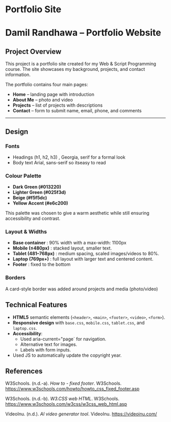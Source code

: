 # Portfolio Site
# Damil Randhawa – Portfolio Website  

## Project Overview  
This project is a portfolio site created for my Web & Script Programming course. The site showcases my background, projects, and contact information.  

The portfolio contains four main pages:  
- **Home** – landing page with introduction  
- **About Me** – photo and video  
- **Projects** – list of projects with descriptions  
- **Contact** – form to submit name, email, phone, and comments  

---

##  Design

### Fonts  
- Headings (h1, h2, h3) ,  Georgia, serif  for a formal look
- Body text  Arial, sans-serif so itseasy to read

### Colour Palette  
- **Dark Green (#013220)** 
- **Lighter Green (#025f3d)** 
- **Beige (#f5f5dc)**  
- **Yellow Accent (#e6c200)**

This palette was chosen to give a  warm aesthetic while still ensuring accessibility and contrast.  

### Layout & Widths  
- **Base container** : 90% width with a max-width: 1100px  
- **Mobile (≤480px)** : stacked layout, smaller text.  
- **Tablet (481–768px)** : medium spacing, scaled images/videos to 80%.  
- **Laptop (769px+)** : full layout with larger text and centered content.  
- **Footer** : fixed to the bottom  

### Borders  
A card-style border was added around projects and media (photo/video) 


## Technical Features  

- **HTML5** semantic elements (`<header>`, `<main>`, `<footer>`, `<video>`, `<form>`).  
- **Responsive design** with `base.css`, `mobile.css`, `tablet.css`, and `laptop.css`.  
- **Accessibility**:  
  - Used aria-current="page` for navigation.  
  - Alternative text for images.  
  - Labels  with form inputs.  
- Used JS to automatically update the copyright year.  

## References   

W3Schools. (n.d.-a). *How to - fixed footer*. W3Schools. https://www.w3schools.com/howto/howto_css_fixed_footer.asp  

W3Schools. (n.d.-b). *W3.CSS web HTML*. W3Schools. https://www.w3schools.com/w3css/w3css_web_html.asp  

VideoInu. (n.d.). *AI video generator tool*. VideoInu. https://videoinu.com/  

